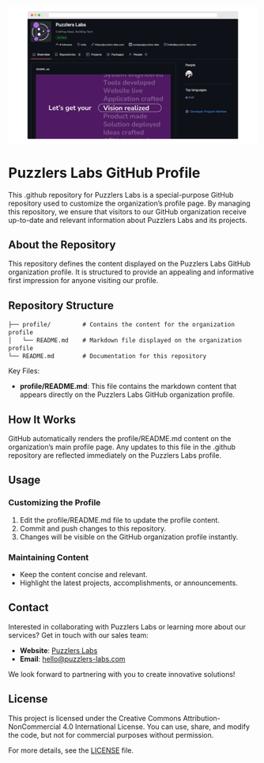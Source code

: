 [![Puzzlers Labs Banner](.github/images/banner.png)](https://github.com/puzzlers-labs/)

# Puzzlers Labs GitHub Profile

This .github repository for Puzzlers Labs is a special-purpose GitHub repository used to customize the organization’s profile page. By managing this repository, we ensure that visitors to our GitHub organization receive up-to-date and relevant information about Puzzlers Labs and its projects.

## About the Repository

This repository defines the content displayed on the Puzzlers Labs GitHub organization profile. It is structured to provide an appealing and informative first impression for anyone visiting our profile.

## Repository Structure

```
├── profile/         # Contains the content for the organization profile
│   └── README.md    # Markdown file displayed on the organization profile
└── README.md        # Documentation for this repository
```

Key Files:

- **profile/README.md**: This file contains the markdown content that appears directly on the Puzzlers Labs GitHub organization profile.

## How It Works

GitHub automatically renders the profile/README.md content on the organization’s main profile page. Any updates to this file in the .github repository are reflected immediately on the Puzzlers Labs profile.

## Usage

### Customizing the Profile

1. Edit the profile/README.md file to update the profile content.
2. Commit and push changes to this repository.
3. Changes will be visible on the GitHub organization profile instantly.

### Maintaining Content

- Keep the content concise and relevant.
- Highlight the latest projects, accomplishments, or announcements.

## Contact

Interested in collaborating with Puzzlers Labs or learning more about our services? Get in touch with our sales team:

- **Website**: [Puzzlers Labs](https://puzzlers-labs.com)
- **Email**: [hello@puzzlers-labs.com](mailto:hello@puzzlers-labs.com)

We look forward to partnering with you to create innovative solutions!

## License
This project is licensed under the Creative Commons Attribution-NonCommercial 4.0 International License. You can use, share, and modify the code, but not for commercial purposes without permission.

For more details, see the [LICENSE](LICENSE) file.